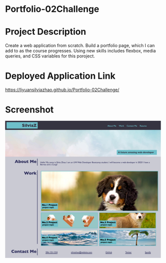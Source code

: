 # Portfolio-02Challenge

# Project Description
Create a web application from scratch. Build a portfolio page, which I can add to as the course progresses. Using new skills includes flexbox, media queries, and CSS variables for this poroject. 

# Deployed Application Link

https://liyuansilviazhao.github.io/Portfolio-02Challenge/

# Screenshot 

![The portfolo webpage includes a navigation bar, a header image, about me, works, and contact me](./asset/imge/_Users_silviazhao_bootcamp_homework_Portfolio-02Challenge_index.html.png)
